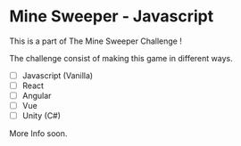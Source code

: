 # Mine Sweeper - Javascript

This is a part of The Mine Sweeper Challenge !

The challenge consist of making this game in different ways.

* [ ] Javascript (Vanilla)
* [ ] React
* [ ] Angular
* [ ] Vue
* [ ] Unity (C#)

More Info soon.
